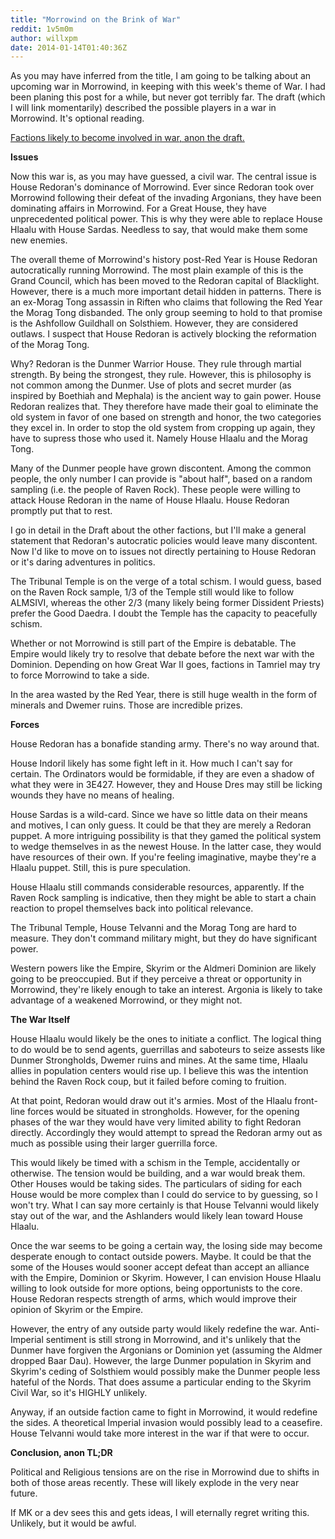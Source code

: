 ```yaml
---
title: "Morrowind on the Brink of War"
reddit: 1v5m0m
author: willxpm
date: 2014-01-14T01:40:36Z
---
```


As you may have inferred from the title, I am going to be talking about an upcoming war in Morrowind, in keeping with this week's theme of War. I had been planing this post for a while, but never got terribly far. The draft (which I will link momentarily) described the possible players in a war in Morrowind. It's optional reading.

[Factions likely to become involved in war, anon the draft.](https://docs.google.com/document/d/1nxp9CyRv23pylqsKSxMox3d8juSnVekcpl2-mUF2XYg/edit)

**Issues**

Now this war is, as you may have guessed, a civil war. The central issue is House Redoran's dominance of Morrowind. Ever since Redoran took over Morrowind following their defeat of the invading Argonians, they have been dominating affairs in Morrowind. For a Great House, they have unprecedented political power. This is why they were able to replace House Hlaalu with House Sardas. Needless to say, that would make them some new enemies.

The overall theme of Morrowind's history post-Red Year is House Redoran autocratically running Morrowind. The most plain example of this is the Grand Council, which has been moved to the Redoran capital of Blacklight. However, there is a much more important detail hidden in patterns. There is an ex-Morag Tong assassin in Riften who claims that following the Red Year the Morag Tong disbanded. The only group seeming to hold to that promise is the Ashfollow Guildhall on Solsthiem. However, they are considered outlaws. I suspect that House Redoran is actively blocking the reformation of the Morag Tong.

Why? Redoran is the Dunmer Warrior House. They rule through martial strength. By being the strongest, they rule. However, this is philosophy is not common among the Dunmer. Use of plots and secret murder (as inspired by Boethiah and Mephala) is the ancient way to gain power. House Redoran realizes that. They therefore have made their goal to eliminate the old system in favor of one based on strength and honor, the two categories they excel in. In order to stop the old system from cropping up again, they have to supress those who used it. Namely House Hlaalu and the Morag Tong.

Many of the Dunmer people have grown discontent. Among the common people, the only number I can provide is "about half", based on a random sampling (i.e. the people of Raven Rock). These people were willing to attack House Redoran in the name of House Hlaalu. House Redoran promptly put that to rest.

I go in detail in the Draft about the other factions, but I'll make a general statement that Redoran's autocratic policies would leave many discontent. Now I'd like to move on to issues not directly pertaining to House Redoran or it's daring adventures in politics.

The Tribunal Temple is on the verge of a total schism. I would guess, based on the Raven Rock sample, 1/3 of the Temple still would like to follow ALMSIVI, whereas the other 2/3 (many likely being former Dissident Priests) prefer the Good Daedra. I doubt the Temple has the capacity to peacefully schism.

Whether or not Morrowind is still part of the Empire is debatable. The Empire would likely try to resolve that debate before the next war with the Dominion. Depending on how Great War II goes, factions in Tamriel may try to force Morrowind to take a side.

In the area wasted by the Red Year, there is still huge wealth in the form of minerals and Dwemer ruins. Those are incredible prizes.

**Forces**

House Redoran has a bonafide standing army. There's no way around that.

House Indoril likely has some fight left in it. How much I can't say for certain. The Ordinators would be formidable, if they are even a shadow of what they were in 3E427. However, they and House Dres may still be licking wounds they have no means of healing.

House Sardas is a wild-card. Since we have so little data on their means and motives, I can only guess. It could be that they are merely a Redoran puppet. A more intriguing possibility is that they gamed the political system to wedge themselves in as the newest House. In the latter case, they would have resources of their own. If you're feeling imaginative, maybe they're a Hlaalu puppet. Still, this is pure speculation.

House Hlaalu still commands considerable resources, apparently. If the Raven Rock sampling is indicative, then they might be able to start a chain reaction to propel themselves back into political relevance.

The Tribunal Temple, House Telvanni and the Morag Tong are hard to measure. They don't command military might, but they do have significant power.

Western powers like the Empire, Skyrim or the Aldmeri Dominion are likely going to be preoccupied. But if they perceive a threat or opportunity in Morrowind, they're likely enough to take an interest. Argonia is likely to take advantage of a weakened Morrowind, or they might not.

**The War Itself**

House Hlaalu would likely be the ones to initiate a conflict. The logical thing to do would be to send agents, guerrillas and saboteurs to seize assests like Dunmer Strongholds, Dwemer ruins and mines. At the same time, Hlaalu allies in population centers would rise up. I believe this was the intention behind the Raven Rock coup, but it failed before coming to fruition.

At that point, Redoran would draw out it's armies. Most of the Hlaalu front-line forces would be situated in strongholds. However, for the opening phases of the war they would have very limited ability to fight Redoran directly. Accordingly they would attempt to spread the Redoran army out as much as possible using their larger guerrilla force.

This would likely be timed with a schism in the Temple, accidentally or otherwise. The tension would be building, and a war would break them. Other Houses would be taking sides. The particulars of siding for each House would be more complex than I could do service to by guessing, so I won't try. What I can say more certainly is that House Telvanni would likely stay out of the war, and the Ashlanders would likely lean toward House Hlaalu.

Once the war seems to be going a certain way, the losing side may become desperate enough to contact outside powers. Maybe. It could be that the some of the Houses would sooner accept defeat than accept an alliance with the Empire, Dominion or Skyrim. However, I can envision House Hlaalu willing to look outside for more options, being opportunists to the core. House Redoran respects strength of arms, which would improve their opinion of Skyrim or the Empire.

However, the entry of any outside party would likely redefine the war. Anti-Imperial sentiment is still strong in Morrowind, and it's unlikely that the Dunmer have forgiven the Argonians or Dominion yet (assuming the Aldmer dropped Baar Dau). However, the large Dunmer population in Skyrim and Skyrim's ceding of Solsthiem would possibly make the Dunmer people less hateful of the Nords. That does assume a particular ending to the Skyrim Civil War, so it's HIGHLY unlikely.

Anyway, if an outside faction came to fight in Morrowind, it would redefine the sides. A theoretical Imperial invasion would possibly lead to a ceasefire. House Telvanni would take more interest in the war if that were to occur.

**Conclusion, anon TL;DR**

Political and Religious tensions are on the rise in Morrowind due to shifts in both of those areas recently. These will likely explode in the very near future.

If MK or a dev sees this and gets ideas, I will eternally regret writing this. Unlikely, but it would be awful.
